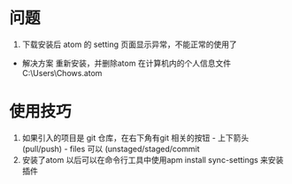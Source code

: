 # 问题
1. 下载安装后 atom 的 setting 页面显示异常，不能正常的使用了
  - 解决方案 重新安装，并删除atom 在计算机内的个人信息文件C:\Users\Chows\.atom

# 使用技巧
  1. 如果引入的项目是 git 仓库，在右下角有git 相关的按钮
    - 上下箭头(pull/push)
    - files 可以 (unstaged/staged/commit  
  2. 安装了atom 以后可以在命令行工具中使用apm install sync-settings 来安装插件
